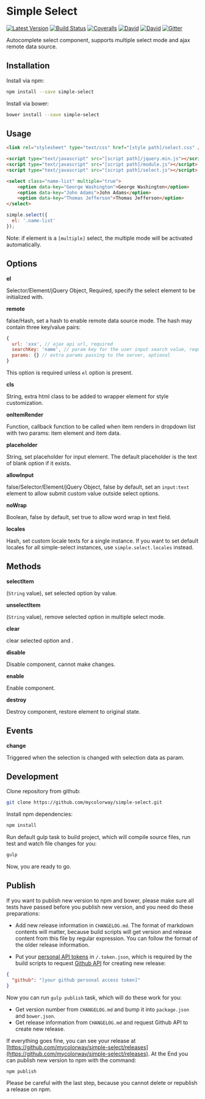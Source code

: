 Simple Select
=============

[![Latest Version](https://img.shields.io/npm/v/simple-select.svg)](https://www.npmjs.com/package/simple-select)
[![Build Status](https://img.shields.io/travis/mycolorway/simple-select.svg)](https://travis-ci.org/mycolorway/simple-select)
[![Coveralls](https://img.shields.io/coveralls/mycolorway/simple-select.svg)](https://coveralls.io/github/mycolorway/simple-select)
[![David](https://img.shields.io/david/mycolorway/simple-select.svg)](https://david-dm.org/mycolorway/simple-select)
[![David](https://img.shields.io/david/dev/mycolorway/simple-select.svg)](https://david-dm.org/mycolorway/simple-select#info=devDependencies)
[![Gitter](https://img.shields.io/gitter/room/nwjs/nw.js.svg)](https://gitter.im/mycolorway/simple-select)


Autocomplete select component, supports multiple select mode and ajax remote data source.

## Installation

Install via npm:

```bash
npm install --save simple-select
```

Install via bower:

```bash
bower install --save simple-select
```

## Usage

```html
<link rel="stylesheet" type="text/css" href="[style path]/select.css" />

<script type="text/javascript" src="[script path]/jquery.min.js"></script>
<script type="text/javascript" src="[script path]/module.js"></script>
<script type="text/javascript" src="[script path]/select.js"></script>

<select class="name-list" multiple="true">
    <option data-key="George Washington">George Washington</option>
    <option data-key="John Adams">John Adams</option>
    <option data-key="Thomas Jefferson">Thomas Jefferson</option>
</select>
```

```js
simple.select({
  el: '.name-list'
});
```

Note: if element is a `[multiple]` select, the multiple mode will be activated automatically.

## Options

__el__

Selector/Element/jQuery Object, Required, specify the select element to be initialized with.

__remote__

false/Hash, set a hash to enable remote data source mode. The hash may contain three key/value pairs:

```js
{
  url: 'xxx', // ajax api url, required
  searchKey: 'name', // param key for the user input search value, required
  params: {} // extra params passing to the server, optional
}
```

 This option is required unless `el` option is present.

__cls__

String, extra html class to be added to wrapper element for style customization.

__onItemRender__

Function, callback function to be called when item renders in dropdown list with two params: item element and item data.

__placeholder__

String, set placeholder for input element. The default placeholder is the text of blank option if it exists.

__allowInput__

false/Selector/Element/jQuery Object, false by default, set an `input:text` element to allow submit custom value outside select options.

__noWrap__

Boolean, false by default, set true to allow word wrap in text field.

__locales__

Hash, set custom locale texts for a single instance. If you want to set default locales for all simple-select instances, use `simple.select.locales` instead.


## Methods

__selectItem__

(`String` value), set selected option by value.

__unselectItem__

(`String` value), remove selected option in multiple select mode.

__clear__

clear selected option and .

__disable__

Disable component, cannot make changes.

__enable__

Enable component.

__destroy__

Destroy component, restore element to original state.

## Events

__change__

Triggered when the selection is changed with selection data as param.

## Development

Clone repository from github:

```bash
git clone https://github.com/mycolorway/simple-select.git
```

Install npm dependencies:

```bash
npm install
```

Run default gulp task to build project, which will compile source files, run test and watch file changes for you:

```bash
gulp
```

Now, you are ready to go.

## Publish

If you want to publish new version to npm and bower, please make sure all tests have passed before you publish new version, and you need do these preparations:

* Add new release information in `CHANGELOG.md`. The format of markdown contents will matter, because build scripts will get version and release content from this file by regular expression. You can follow the format of the older release information.

* Put your [personal API tokens](https://github.com/blog/1509-personal-api-tokens) in `/.token.json`, which is required by the build scripts to request [Github API](https://developer.github.com/v3/) for creating new release:

```json
{
  "github": "[your github personal access token]"
}
```

Now you can run `gulp publish` task, which will do these work for you:

* Get version number from `CHANGELOG.md` and bump it into `package.json` and `bower.json`.
* Get release information from `CHANGELOG.md` and request Github API to create new release.

If everything goes fine, you can see your release at [https://github.com/mycolorway/simple-select/releases](https://github.com/mycolorway/simple-select/releases). At the End you can publish new version to npm with the command:

```bash
npm publish
```

Please be careful with the last step, because you cannot delete or republish a release on npm.
